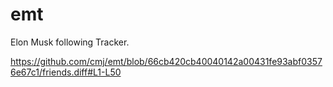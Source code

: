 # emt
Elon Musk following Tracker.

https://github.com/cmj/emt/blob/66cb420cb40040142a00431fe93abf03576e67c1/friends.diff#L1-L50
